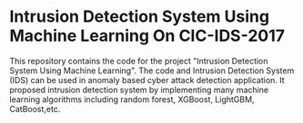 # Intrusion Detection System Using Machine Learning On CIC-IDS-2017
This repository contains the code for the project "Intrusion Detection System Using Machine Learning". The code and Intrusion Detection System (IDS) can be used in anomaly based cyber attack detection application.
It proposed intrusion detection system by implementing many machine learning algorithms including random forest, XGBoost, LightGBM, CatBoost,etc.
# 
